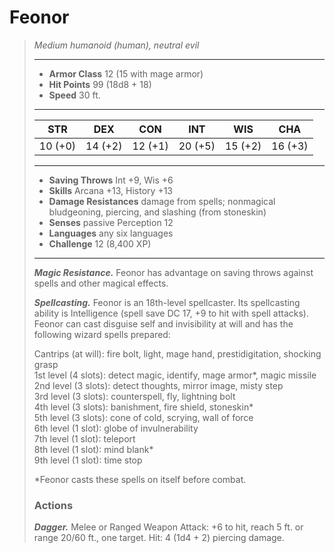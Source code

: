 # Feonor
>*Medium humanoid (human), neutral evil*
>___
>- **Armor Class** 12 (15 with mage armor)
>- **Hit Points** 99 (18d8 + 18)
>- **Speed** 30 ft.
>___
>|STR|DEX|CON|INT|WIS|CHA|
>|:---:|:---:|:---:|:---:|:---:|:---:|
>|10 (+0)|14 (+2)|12 (+1)|20 (+5)|15 (+2)|16 (+3)|
>___
>- **Saving Throws** Int +9, Wis +6
>- **Skills** Arcana +13, History +13
>- **Damage Resistances** damage from spells; nonmagical bludgeoning, piercing, and slashing (from stoneskin)
>- **Senses** passive Perception 12
>- **Languages** any six languages
>- **Challenge** 12 (8,400 XP)
>___
>***Magic Resistance.*** Feonor has advantage on saving throws against spells and other magical effects.  
>
>***Spellcasting.*** Feonor is an 18th-level spellcaster. Its spellcasting ability is Intelligence (spell save DC 17, +9 to hit with spell attacks). Feonor can cast disguise self and invisibility at will and has the following wizard spells prepared:  
>
>Cantrips (at will): fire bolt, light, mage hand, prestidigitation, shocking grasp  
>1st level (4 slots): detect magic, identify, mage armor*, magic missile  
>2nd level (3 slots): detect thoughts, mirror image, misty step  
>3rd level (3 slots): counterspell, fly, lightning bolt  
>4th level (3 slots): banishment, fire shield, stoneskin*  
>5th level (3 slots): cone of cold, scrying, wall of force  
>6th level (1 slot): globe of invulnerability  
>7th level (1 slot): teleport  
>8th level (1 slot): mind blank*  
>9th level (1 slot): time stop  
>
>*Feonor casts these spells on itself before combat.  
>
>
>### Actions
>***Dagger.*** Melee  or Ranged Weapon Attack: +6 to hit, reach 5 ft. or range 20/60 ft., one target. Hit: 4 (1d4 + 2) piercing damage.